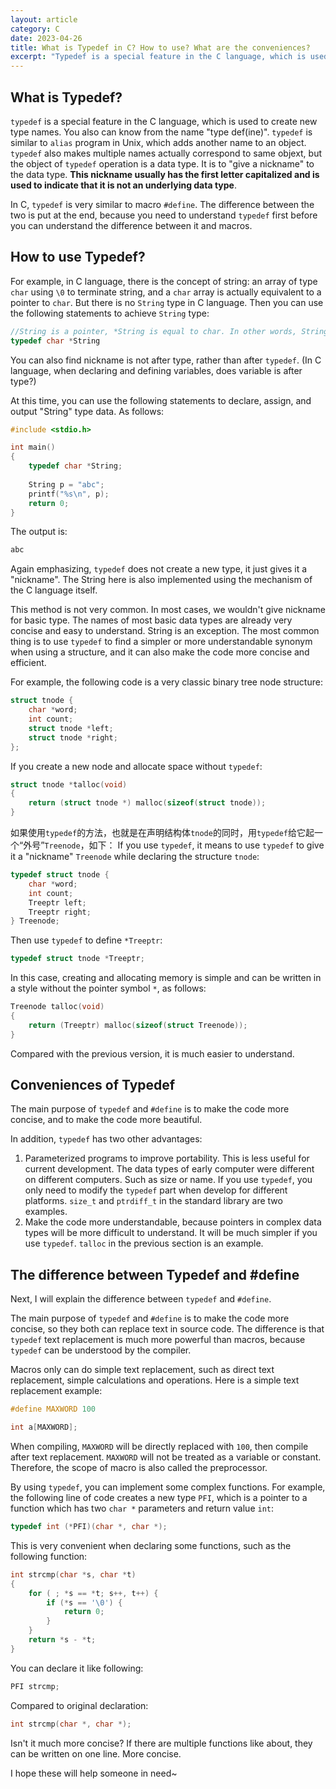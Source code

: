 ```yaml
---
layout: article
category: C
date: 2023-04-26
title: What is Typedef in C? How to use? What are the conveniences?
excerpt: "Typedef is a special feature in the C language, which is used to create new type names. You also can know from the name “type def(ine)”."
---
```

## What is Typedef?
`typedef` is a special feature in the C language, which is used to create new type names. You also can know from the name "type def(ine)". `typedef` is similar to `alias` program in Unix, which adds another name to an object. `typedef` also makes multiple names actually correspond to same objext, but the object of `typedef` operation is a data type. It is to "give a nickname" to the data type. **This nickname usually has the first letter capitalized and is used to indicate that it is not an underlying data type**.

In C, `typedef` is very similar to macro `#define`. The difference between the two is put at the end, because you need to understand `typedef` first before you can understand the difference between it and macros.

## How to use Typedef?
For example, in C language, there is the concept of string: an array of type `char` using `\0` to terminate string, and a `char` array is actually equivalent to a pointer to `char`. But there is no `String` type in C language. Then you can use the following statements to achieve `String` type:

```c
//String is a pointer, *String is equal to char. In other words, String is equal to char *
typedef char *String
```

You can also find nickname is not after type, rather than after `typedef`. (In C language, when declaring and defining variables, does variable is after type?)

At this time, you can use the following statements to declare, assign, and output "String" type data. As follows:

```c
#include <stdio.h>

int main()
{
    typedef char *String;
    
    String p = "abc";
    printf("%s\n", p);
    return 0;
}
```

The output is:

```c
abc
```

Again emphasizing, `typedef` does not create a new type, it just gives it a "nickname". The String here is also implemented using the mechanism of the C language itself.

This method is not very common. In most cases, we wouldn't give nickname for basic type. The names of most basic data types are already very concise and easy to understand. String is an exception. The most common thing is to use `typedef` to find a simpler or more understandable synonym when using a structure, and it can also make the code more concise and efficient.

For example, the following code is a very classic binary tree node structure:

```c
struct tnode {
    char *word;
    int count; 
    struct tnode *left; 
    struct tnode *right; 
};
```

If you create a new node and allocate space without `typedef`:

```c
struct tnode *talloc(void)
{
    return (struct tnode *) malloc(sizeof(struct tnode));
}
```

如果使用`typedef`的方法，也就是在声明结构体`tnode`的同时，用`typedef`给它起一个“外号”`Treenode`，如下：
If you use `typedef`, it means to use `typedef` to give it a "nickname" `Treenode` while declaring the structure `tnode`:


```c
typedef struct tnode {
	char *word;
	int count;
	Treeptr left;
	Treeptr right;
} Treenode;
```

Then use `typedef` to define `*Treeptr`:

```c
typedef struct tnode *Treeptr;
```

In this case, creating and allocating memory is simple and can be written in a style without the pointer symbol `*`, as follows:

```c
Treenode talloc(void)
{
    return (Treeptr) malloc(sizeof(struct Treenode));
}
```

Compared with the previous version, it is much easier to understand.

## Conveniences of Typedef
The main purpose of `typedef` and `#define` is to make the code more concise, and to make the code more beautiful.

In addition, `typedef` has two other advantages:
1. Parameterized programs to improve portability. This is less useful for current development. The data types of early computer were different on different computers. Such as size or name. If you use `typedef`, you only need to modify the `typedef` part when develop for different platforms. `size_t` and `ptrdiff_t` in the standard library are two examples.
2. Make the code more understandable, because pointers in complex data types will be more difficult to understand. It will be much simpler if you use `typedef`. `talloc` in the previous section is an example.

## The difference between Typedef and #define
Next, I will explain the difference between `typedef` and `#define`.

The main purpose of `typedef` and `#define` is to make the code more concise, so they both can replace text  in source code. The difference is that `typedef` text replacement is much more powerful than macros, because `typedef` can be understood by the compiler.

Macros only can do simple text replacement, such as direct text replacement, simple calculations and operations. Here is a simple text replacement example:

```c
#define MAXWORD 100

int a[MAXWORD];
```

When compiling, `MAXWORD` will be directly replaced with `100`, then compile after text replacement. `MAXWORD` will not be treated as a variable or constant. Therefore, the scope of macro is also called the preprocessor.

By using `typedef`, you can implement some complex functions. For example, the following line of code creates a new type `PFI`, which is a pointer to a function which has two `char *` parameters and return value `int`:

```c
typedef int (*PFI)(char *, char *);
```

This is very convenient when declaring some functions, such as the following function:

```c
int strcmp(char *s, char *t)
{
    for ( ; *s == *t; s++, t++) {
        if (*s == '\0') {
            return 0;
        }
    }
    return *s - *t;
}
```

You can declare it like following:

```c
PFI strcmp;
```

Compared to original declaration:

```c
int strcmp(char *, char *);
```

Isn't it much more concise? If there are multiple functions like about, they can be written on one line. More concise.

I hope these will help someone in need~